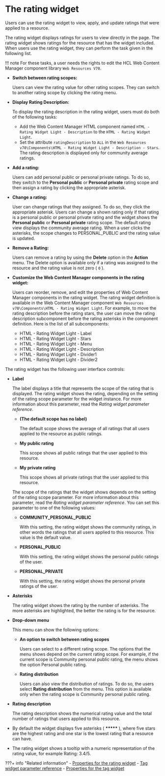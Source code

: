 # The rating widget

Users can use the rating widget to view, apply, and update ratings that were applied to a resource.

The rating widget displays ratings for users to view directly in the page. The rating widget shows ratings for the resource that has the widget included. When users use the rating widget, they can perform the task given in the following list.

!!! note
    For these tasks, a user needs the rights to edit the HCL Web Content Manager component library `Web Resources V70`.

-   **Switch between rating scopes:**

    Users can view the rating value for other rating scopes. They can switch to another rating scope by clicking the rating menu.

-   **Display Rating Description:**

    To display the rating description in the rating widget, users must do both of the following tasks:

    -   Add the Web Content Manager HTML component named `HTML - Rating Widget Light - Description` to the `HTML - Rating Widget Light`.
    -   Set the attribute `ratingDescription` to `ALL` in the `Web Resources v70\Components\HTML - Rating Widget Light - Description - Stars`.
    The rating description is displayed only for community average ratings.

-   **Add a rating:**

    Users can add personal public or personal private ratings. To do so, they switch to the **Personal public** or **Personal private** rating scope and then assign a rating by clicking the appropriate asterisk.

-   **Change a rating:**

    User can change ratings that they assigned. To do so, they click the appropriate asterisk. Users can change a shown rating only if that rating is a personal public or personal private rating and the widget shows the **Personal public** or **Personal private** rating scope. The default rating view displays the community average rating. When a user clicks the asterisks, the scope changes to PERSONAL\_PUBLIC and the rating value is updated.

-   **Remove a Rating:**

    Users can remove a rating by using the **Delete** option in the **Action** menu. The Delete option is available only if a rating was assigned to the resource and the rating value is not zero \( `0` \).

-   **Customize the Web Content Manager components in the rating widget:**

    Users can reorder, remove, and edit the properties of Web Content Manager components in the rating widget. The rating widget definition is available in the Web Content Manager component `Web Resources v70\Components\HTML - Rating Widget Light`. For example, to move the rating description before the rating stars, the user can move the rating description subcomponent before the rating asterisks in the component definition. Here is the list of all subcomponents:

    -   HTML - Rating Widget Light - Label
    -   HTML - Rating Widget Light - Stars
    -   HTML - Rating Widget Light - Menu
    -   HTML - Rating Widget Light - Description
    -   HTML - Rating Widget Light - Divider1
    -   HTML - Rating Widget Light - Divider2

The rating widget has the following user interface controls:

-   **Label**

    The label displays a title that represents the scope of the rating that is displayed. The rating widget shows the rating, depending on the setting of the rating scope parameter for the widget instance. For more information about this parameter, read the *Rating widget parameter reference*.

    -   **\(The default scope has no label\)**

        The default scope shows the average of all ratings that all users applied to the resource as public ratings.

    -   **My public rating**

        This scope shows all public ratings that the user applied to this resource.

    -   **My private rating**

        This scope shows all private ratings that the user applied to this resource.

    The scope of the ratings that the widget shows depends on the setting of the rating scope parameter. For more information about this parameter, read the *Rating widget parameter reference*. You can set this parameter to one of the following values:

    -   **COMMUNITY\_PERSONAL\_PUBLIC**

        With this setting, the rating widget shows the community ratings, in other words the ratings that all users applied to this resource. This value is the default value.

    -   **PERSONAL\_PUBLIC**

        With this setting, the rating widget shows the personal public ratings of the user.

    -   **PERSONAL\_PRIVATE**

        With this setting, the rating widget shows the personal private ratings of the user.

-   **Asterisks**

    The rating widget shows the rating by the number of asterisks. The more asterisks are highlighted, the better the rating is for the resource.

-   **Drop-down menu**

    This menu can show the following options:

    -   **An option to switch between rating scopes**

        Users can select to a different rating scope. The options that the menu shows depend on the current rating scope. For example, if the current scope is Community personal public rating, the menu shows the option Personal public rating.

    -   **Rating distribution**

        Users can also view the distribution of ratings. To do so, the users select **Rating distribution** from the menu. This option is available only when the rating scope is Community personal public rating.

-   **Rating description**

    The rating description shows the numerical rating value and the total number of ratings that users applied to this resource.


-   By default the widget displays five asterisks \( **\*\*\*\*\*** \), where five stars are the highest rating and one star is the lowest rating that a resource can have.
-   The rating widget shows a tooltip with a numeric representation of the rating value, for example Rating: 3.4/5.

<!--
-   **[Adding the rating widget to your portal content](../admin-system/tag_rate_add_inlrate_lite.md)**  
By default, the rating widget is available for Web Content Manager article template pages and blogs and wikis. You can also add rating widgets to your portal content as required.
-   **[Customizing the rating widget](../admin-system/tag_rate_cust_inlrate_lite.md)**  
The user interface of the rating widget consists of Web Content Manager HTML components. You can customize the rating widgets by modifying one or more of these components. For example, you can change the order of the user interface elements, or you can remove a field that you do not want to show in the user interface. The components are listed here. -->

???+ info "Related information"
    - [Properties for the rating widget](../../../../../deployment/manage/config_portal_behavior/service_config_properties/portal_svc_cfg/cp_cfg_svc/srvcfg_cpcfg4tr_dlgrate_altui.md)
    - [Tag widget parameter reference](../../../cfg_reference/parm_ref_tag_rate_widget/tag_rate_parm_ref_inl_tag_lite.md)
    - [Properties for the tag widget](../../../../../deployment/manage/config_portal_behavior/service_config_properties/portal_svc_cfg/cp_cfg_svc/srvcfg_cpcfg4tr_dlgtag_altui.md)

